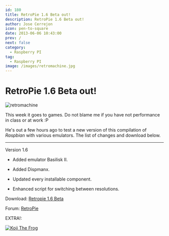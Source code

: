 ```yaml
---
id: 180
title: RetroPie 1.6 Beta out!
description: RetroPie 1.6 Beta out!
author: Jose Cerrejon
icon: pen-to-square
date: 2013-06-06 10:43:00
prev: /
next: false
category:
  - Raspberry PI
tag:
  - Raspberry PI
image: /images/retromachine.jpg
---
```


# RetroPie 1.6 Beta out!

![retromachine](/images/retromachine.jpg)

This week it goes to games. Do not blame me if you have not performance in class or at work :P

He's out a few hours ago to test a new version of this compilation of *Raspbian* with various emulators. The list of changes and download below.

- - -
Version 1.6

* Added emulator Basilisk II.

* Added Dispmanx.

* Updated every installable component.

* Enhanced script for switching between resolutions.


Download: [Retropie 1.6 Beta](http://blog.petrockblock.com/download/retropie-project-sd-card-image-v1-6-beta/)

Forum: [RetroPie](http://blog.petrockblock.com/forums/forum/retropie-project-forum/emulators/)

EXTRA!:

<a href="/res/Koji_the_Frog.SIT">![Koji The Frog](/images/koji.jpg "Download and play Koji The Frog!")</a>